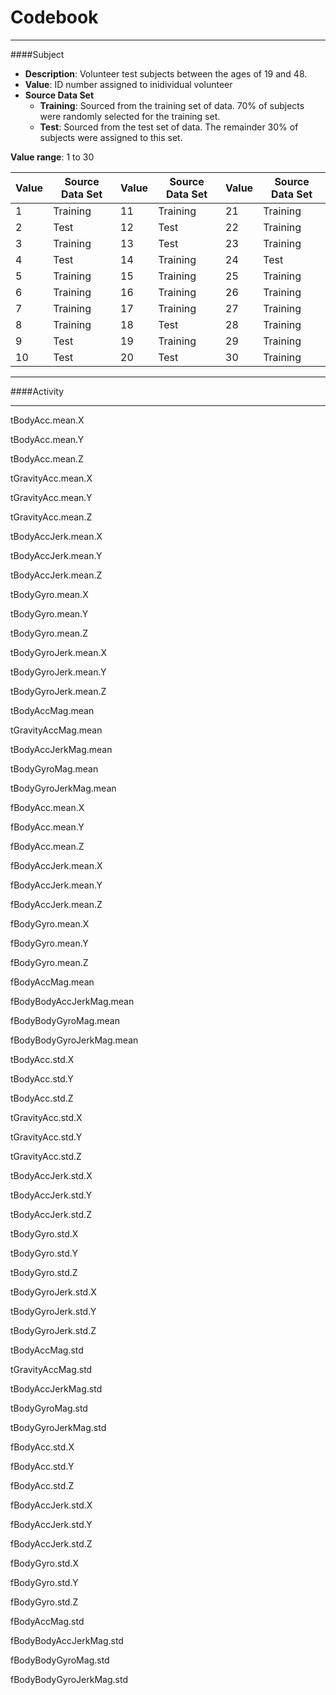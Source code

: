 Codebook
========

---
####Subject

+ **Description**: Volunteer test subjects between the ages of 19 and 48.
+ **Value**: ID number assigned to inidividual volunteer
+ **Source Data Set** 
  + **Training**: Sourced from the training set of data. 70% of subjects were randomly selected for the training set.
  + **Test**: Sourced from the test set of data. The remainder 30% of subjects were assigned to this set.

**Value range**: 1 to 30

Value|Source Data Set|Value|Source Data Set|Value|Source Data Set
---|---|---|---|---|---
1|Training|11|Training|21|Training
2|Test|12|Test|22|Training
3|Training|13|Test|23|Training
4|Test|14|Training|24|Test
5|Training|15|Training|25|Training
6|Training|16|Training|26|Training
7|Training|17|Training|27|Training
8|Training|18|Test|28|Training
9|Test|19|Training|29|Training
10|Test|20|Test|30|Training

---
####Activity

---
tBodyAcc.mean.X

tBodyAcc.mean.Y

tBodyAcc.mean.Z

tGravityAcc.mean.X

tGravityAcc.mean.Y

tGravityAcc.mean.Z

tBodyAccJerk.mean.X

tBodyAccJerk.mean.Y

tBodyAccJerk.mean.Z

tBodyGyro.mean.X

tBodyGyro.mean.Y

tBodyGyro.mean.Z

tBodyGyroJerk.mean.X

tBodyGyroJerk.mean.Y

tBodyGyroJerk.mean.Z

tBodyAccMag.mean

tGravityAccMag.mean

tBodyAccJerkMag.mean

tBodyGyroMag.mean

tBodyGyroJerkMag.mean

fBodyAcc.mean.X

fBodyAcc.mean.Y

fBodyAcc.mean.Z

fBodyAccJerk.mean.X

fBodyAccJerk.mean.Y

fBodyAccJerk.mean.Z

fBodyGyro.mean.X

fBodyGyro.mean.Y         

fBodyGyro.mean.Z

fBodyAccMag.mean

fBodyBodyAccJerkMag.mean

fBodyBodyGyroMag.mean

fBodyBodyGyroJerkMag.mean

tBodyAcc.std.X

tBodyAcc.std.Y

tBodyAcc.std.Z

tGravityAcc.std.X

tGravityAcc.std.Y

tGravityAcc.std.Z

tBodyAccJerk.std.X

tBodyAccJerk.std.Y

tBodyAccJerk.std.Z

tBodyGyro.std.X

tBodyGyro.std.Y

tBodyGyro.std.Z

tBodyGyroJerk.std.X

tBodyGyroJerk.std.Y

tBodyGyroJerk.std.Z

tBodyAccMag.std

tGravityAccMag.std

tBodyAccJerkMag.std

tBodyGyroMag.std

tBodyGyroJerkMag.std

fBodyAcc.std.X

fBodyAcc.std.Y

fBodyAcc.std.Z

fBodyAccJerk.std.X

fBodyAccJerk.std.Y

fBodyAccJerk.std.Z

fBodyGyro.std.X

fBodyGyro.std.Y

fBodyGyro.std.Z

fBodyAccMag.std

fBodyBodyAccJerkMag.std

fBodyBodyGyroMag.std

fBodyBodyGyroJerkMag.std